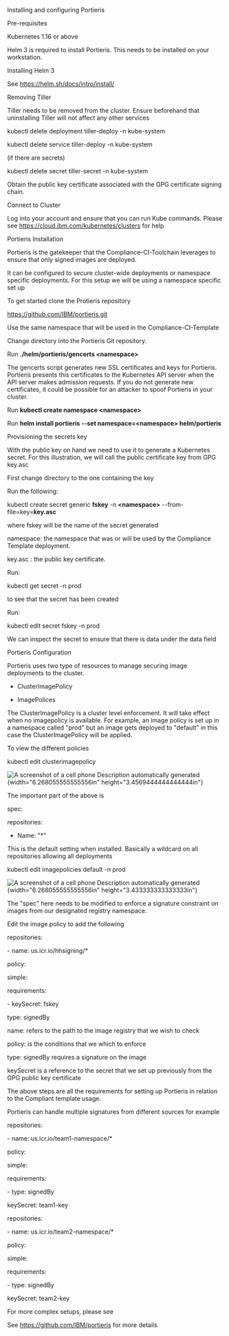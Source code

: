 Installing and configuring Portieris

Pre-requisites

Kubernetes 1.16 or above

Helm 3 is required to install Portieris. This needs to be installed on
your workstation.

Installing Helm 3

See <https://helm.sh/docs/intro/install/>

Removing Tiller

Tiller needs to be removed from the cluster. Ensure beforehand that
uninstalling Tiller will not affect any other services

kubectl delete deployment tiller-deploy -n kube-system

kubectl delete service tiller-deploy -n kube-system

(if there are secrets)

kubectl delete secret tiller-secret -n kube-system

Obtain the public key certificate associated with the GPG certificate
signing chain.

Connect to Cluster

Log into your account and ensure that you can run Kube commands. Please
see <https://cloud.ibm.com/kubernetes/clusters> for help

Portieris Installation

Portieris is the gatekeeper that the Compliance-CI-Toolchain leverages
to ensure that only signed images are deployed.

It can be configured to secure cluster-wide deployments or namespace
specific deployments. For this setup we will be using a namespace
specific set up

To get started clone the Protieris repository

<https://github.com/IBM/portieris.git>

Use the same namespace that will be used in the Compliance-CI-Template

Change directory into the Portieris Git repository.

Run **./helm/portieris/gencerts \<namespace\>**

The gencerts script generates new SSL certificates and keys for
Portieris. Portieris presents this certificates to the Kubernetes API
server when the API server makes admission requests. If you do not
generate new certificates, it could be possible for an attacker to spoof
Portieris in your cluster.

Run **kubectl create namespace \<namespace\>**

Run **helm install portieris \--set namespace=\<namespace\>
helm/portieris**

Provisioning the secrets key

With the public key on hand we need to use it to generate a Kubernetes
secret. For this illustration, we will call the public certificate key
from GPG key.asc

First change directory to the one containing the key

Run the following:

kubectl create secret generic **fskey** -n **\<namespace\>**
\--from-file=key=**key.asc**

where fskey will be the name of the secret generated

namespace: the namespace that was or will be used by the Compliance
Template deployment.

key.asc : the public key certificate.

Run:

kubectl get secret -n prod

to see that the secret has been created

Run:

kubectl edit secret fskey -n prod

We can inspect the secret to ensure that there is data under the data
field

Portieris Configuration

Portieris uses two type of resources to manage securing image
deployments to the cluster.

-   ClusterImagePolicy

-   ImagePolices

The ClusterImagePolicy is a cluster level enforcement. It will take
effect when no imagepolicy is available. For example, an image policy is
set up in a namespace called "prod" but an image gets deployed to
"default" in this case the ClusterImagePolicy will be applied.

To view the different policies

kubectl edit clusterimagepolicy

![A screenshot of a cell phone Description automatically
generated](media/image1.png){width="6.268055555555556in"
height="3.4569444444444444in"}

The important part of the above is

spec:

repositories:

-   Name: "\*"

This is the default setting when installed. Basically a wildcard on all
repositories allowing all deployments

kubectl edit imagepolicies default -n prod

![A screenshot of a cell phone Description automatically
generated](media/image2.png){width="6.268055555555556in"
height="3.433333333333333in"}

The "spec" here needs to be modified to enforce a signature constraint
on images from our designated registry namespace.

Edit the image policy to add the following

repositories:

\- name: us.icr.io/hhsigning/\*

policy:

simple:

requirements:

\- keySecret: fskey

type: signedBy

name: refers to the path to the image registry that we wish to check

policy: is the conditions that we which to enforce

type: signedBy requires a signature on the image

keySecret is a reference to the secret that we set up previously from
the GPG public key certificate

The above steps are all the requirements for setting up Portieris in
relation to the Compliant template usage.

Portieris can handle multiple signatures from different sources for
example

repositories:

\- name: us.icr.io/team1-namespace/\*

policy:

simple:

requirements:

\- type: signedBy

keySecret: team1-key

repositories:

\- name: us.icr.io/team2-namespace/\*

policy:

simple:

requirements:

\- type: signedBy

keySecret: team2-key

For more complex setups, please see

See <https://github.com/IBM/portieris> for more details
